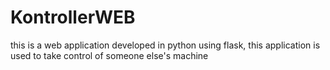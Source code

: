 # KontrollerWEB
this is a web application developed in python using flask, this application is used to take control of someone else's machine
